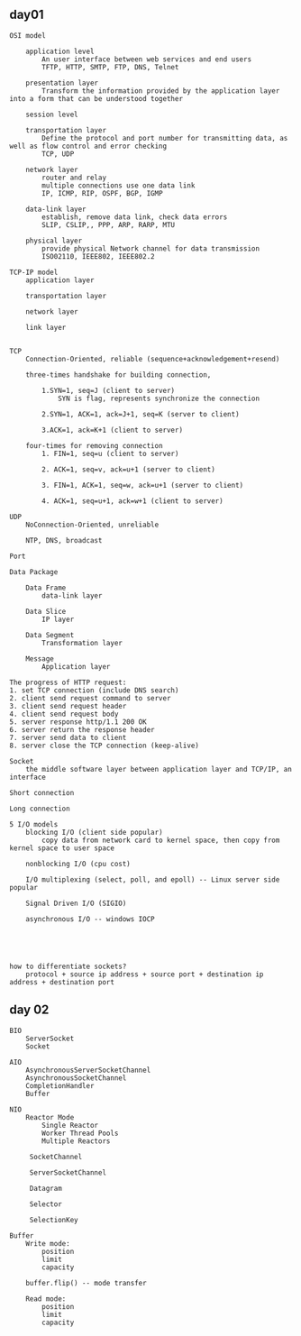 ## day01
    OSI model
    
        application level
            An user interface between web services and end users
            TFTP, HTTP, SMTP, FTP, DNS, Telnet
            
        presentation layer
            Transform the information provided by the application layer into a form that can be understood together
            
        session level
        
        transportation layer
            Define the protocol and port number for transmitting data, as well as flow control and error checking
            TCP, UDP
            
        network layer
            router and relay
            multiple connections use one data link
            IP, ICMP, RIP, OSPF, BGP, IGMP
            
        data-link layer
            establish, remove data link, check data errors
            SLIP, CSLIP,, PPP, ARP, RARP, MTU
            
        physical layer
            provide physical Network channel for data transmission
            ISO02110, IEEE802, IEEE802.2
    
    TCP-IP model
        application layer
        
        transportation layer
        
        network layer
        
        link layer
    
    
    TCP
        Connection-Oriented, reliable (sequence+acknowledgement+resend) 
        
        three-times handshake for building connection,
                
            1.SYN=1, seq=J (client to server)
                SYN is flag, represents synchronize the connection
                
            2.SYN=1, ACK=1, ack=J+1, seq=K (server to client)
                
            3.ACK=1, ack=K+1 (client to server)
        
        four-times for removing connection
            1. FIN=1, seq=u (client to server)
            
            2. ACK=1, seq=v, ack=u+1 (server to client)
            
            3. FIN=1, ACK=1, seq=w, ack=u+1 (server to client)
            
            4. ACK=1, seq=u+1, ack=w+1 (client to server)
        
    UDP
        NoConnection-Oriented, unreliable
        
        NTP, DNS, broadcast
        
    Port
    
    Data Package
    
        Data Frame
            data-link layer
            
        Data Slice
            IP layer
        
        Data Segment
            Transformation layer
        
        Message
            Application layer
    
    The progress of HTTP request:
    1. set TCP connection (include DNS search)
    2. client send request command to server
    3. client send request header
    4. client send request body
    5. server response http/1.1 200 OK
    6. server return the response header
    7. server send data to client
    8. server close the TCP connection (keep-alive)
    
    Socket
        the middle software layer between application layer and TCP/IP, an interface
        
    Short connection
    
    Long connection
    
    5 I/O models
        blocking I/O (client side popular)
            copy data from network card to kernel space, then copy from kernel space to user space
        
        nonblocking I/O (cpu cost)
        
        I/O multiplexing (select, poll, and epoll) -- Linux server side popular
        
        Signal Driven I/O (SIGIO) 
        
        asynchronous I/O -- windows IOCP
        
        
        
    
     
    how to differentiate sockets?
        protocol + source ip address + source port + destination ip address + destination port
        
## day 02
    BIO
        ServerSocket
        Socket
    
    AIO
        AsynchronousServerSocketChannel
        AsynchronousSocketChannel
        CompletionHandler
        Buffer
    
    NIO
        Reactor Mode
            Single Reactor
            Worker Thread Pools
            Multiple Reactors      
            
         SocketChannel
         
         ServerSocketChannel
         
         Datagram
         
         Selector
         
         SelectionKey
    
    Buffer
        Write mode:
            position
            limit
            capacity    
        
        buffer.flip() -- mode transfer
        
        Read mode:
            position
            limit
            capacity    